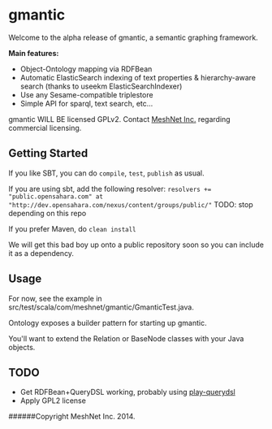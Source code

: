gmantic
=========
Welcome to the alpha release of gmantic, a semantic graphing framework. 

**Main features:**

  - Object-Ontology mapping via RDFBean
  - Automatic ElasticSearch indexing of text properties & hierarchy-aware search (thanks to useekm ElasticSearchIndexer)
  - Use any Sesame-compatible triplestore
  - Simple API for sparql, text search, etc...

gmantic WILL BE licensed GPLv2. Contact [MeshNet Inc.] regarding commercial licensing.

Getting Started
--------------
If you like SBT, you can do ```compile```, ```test```, ```publish``` as usual.

If you are using sbt, add the following resolver: ```resolvers += "public.opensahara.com" at "http://dev.opensahara.com/nexus/content/groups/public/"``` TODO: stop depending on this repo

If you prefer Maven, do ```clean install```

We will get this bad boy up onto a public repository soon so you can include it as a dependency.

Usage
------------
For now, see the example in src/test/scala/com/meshnet/gmantic/GmanticTest.java.

Ontology exposes a builder pattern for starting up gmantic.

You'll want to extend the Relation or BaseNode classes with your Java objects.

TODO
-----------
* Get RDFBean+QueryDSL working, probably using [play-querydsl](https://github.com/CedricGatay/play-querydsl)
* Apply GPL2 license 

######Copyright MeshNet Inc. 2014.


[MeshNet Inc.]:http://meshnetapp.com
    